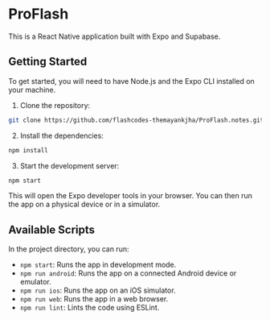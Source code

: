 # ProFlash

This is a React Native application built with Expo and Supabase.

## Getting Started

To get started, you will need to have Node.js and the Expo CLI installed on your machine.

1. Clone the repository:



```bash
git clone https://github.com/flashcodes-themayankjha/ProFlash.notes.git
```

2. Install the dependencies:

```bash
npm install
```

3. Start the development server:

```bash
npm start
```

This will open the Expo developer tools in your browser. You can then run the app on a physical device or in a simulator.

## Available Scripts

In the project directory, you can run:

- `npm start`: Runs the app in development mode.
- `npm run android`: Runs the app on a connected Android device or emulator.
- `npm run ios`: Runs the app on an iOS simulator.
- `npm run web`: Runs the app in a web browser.
- `npm run lint`: Lints the code using ESLint.
